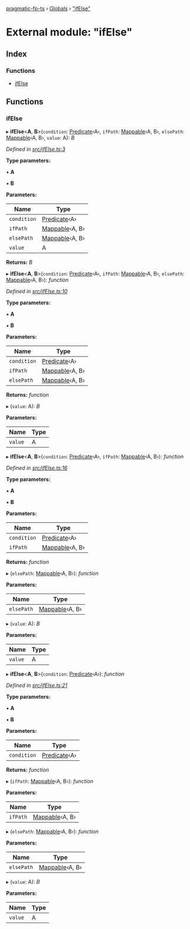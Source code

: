 [pragmatic-fp-ts](../README.md) › [Globals](../globals.md) › ["ifElse"](_ifelse_.md)

# External module: "ifElse"

## Index

### Functions

* [ifElse](_ifelse_.md#ifelse)

## Functions

###  ifElse

▸ **ifElse**<**A**, **B**>(`condition`: [Predicate](_types_.md#predicate)‹A›, `ifPath`: [Mappable](_types_.md#mappable)‹A, B›, `elsePath`: [Mappable](_types_.md#mappable)‹A, B›, `value`: A): *B*

*Defined in [src/ifElse.ts:3](https://github.com/hermann-p/pragmatic-fp-ts/blob/ff16101/src/ifElse.ts#L3)*

**Type parameters:**

▪ **A**

▪ **B**

**Parameters:**

Name | Type |
------ | ------ |
`condition` | [Predicate](_types_.md#predicate)‹A› |
`ifPath` | [Mappable](_types_.md#mappable)‹A, B› |
`elsePath` | [Mappable](_types_.md#mappable)‹A, B› |
`value` | A |

**Returns:** *B*

▸ **ifElse**<**A**, **B**>(`condition`: [Predicate](_types_.md#predicate)‹A›, `ifPath`: [Mappable](_types_.md#mappable)‹A, B›, `elsePath`: [Mappable](_types_.md#mappable)‹A, B›): *function*

*Defined in [src/ifElse.ts:10](https://github.com/hermann-p/pragmatic-fp-ts/blob/ff16101/src/ifElse.ts#L10)*

**Type parameters:**

▪ **A**

▪ **B**

**Parameters:**

Name | Type |
------ | ------ |
`condition` | [Predicate](_types_.md#predicate)‹A› |
`ifPath` | [Mappable](_types_.md#mappable)‹A, B› |
`elsePath` | [Mappable](_types_.md#mappable)‹A, B› |

**Returns:** *function*

▸ (`value`: A): *B*

**Parameters:**

Name | Type |
------ | ------ |
`value` | A |

▸ **ifElse**<**A**, **B**>(`condition`: [Predicate](_types_.md#predicate)‹A›, `ifPath`: [Mappable](_types_.md#mappable)‹A, B›): *function*

*Defined in [src/ifElse.ts:16](https://github.com/hermann-p/pragmatic-fp-ts/blob/ff16101/src/ifElse.ts#L16)*

**Type parameters:**

▪ **A**

▪ **B**

**Parameters:**

Name | Type |
------ | ------ |
`condition` | [Predicate](_types_.md#predicate)‹A› |
`ifPath` | [Mappable](_types_.md#mappable)‹A, B› |

**Returns:** *function*

▸ (`elsePath`: [Mappable](_types_.md#mappable)‹A, B›): *function*

**Parameters:**

Name | Type |
------ | ------ |
`elsePath` | [Mappable](_types_.md#mappable)‹A, B› |

▸ (`value`: A): *B*

**Parameters:**

Name | Type |
------ | ------ |
`value` | A |

▸ **ifElse**<**A**, **B**>(`condition`: [Predicate](_types_.md#predicate)‹A›): *function*

*Defined in [src/ifElse.ts:21](https://github.com/hermann-p/pragmatic-fp-ts/blob/ff16101/src/ifElse.ts#L21)*

**Type parameters:**

▪ **A**

▪ **B**

**Parameters:**

Name | Type |
------ | ------ |
`condition` | [Predicate](_types_.md#predicate)‹A› |

**Returns:** *function*

▸ (`ifPath`: [Mappable](_types_.md#mappable)‹A, B›): *function*

**Parameters:**

Name | Type |
------ | ------ |
`ifPath` | [Mappable](_types_.md#mappable)‹A, B› |

▸ (`elsePath`: [Mappable](_types_.md#mappable)‹A, B›): *function*

**Parameters:**

Name | Type |
------ | ------ |
`elsePath` | [Mappable](_types_.md#mappable)‹A, B› |

▸ (`value`: A): *B*

**Parameters:**

Name | Type |
------ | ------ |
`value` | A |
